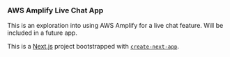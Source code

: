 ### AWS Amplify Live Chat App

This is an exploration into using AWS Amplify for a live chat feature. Will be included in a future app.

This is a [Next.js](https://nextjs.org/) project bootstrapped with [`create-next-app`](https://github.com/vercel/next.js/tree/canary/packages/create-next-app).

